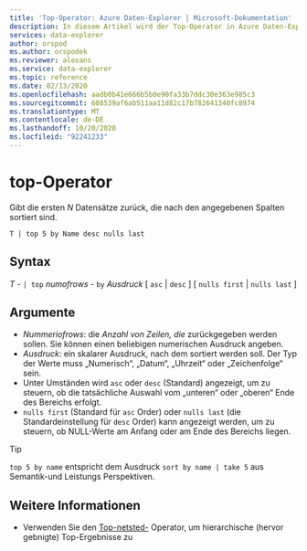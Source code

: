 ```yaml
---
title: 'Top-Operator: Azure Daten-Explorer | Microsoft-Dokumentation'
description: In diesem Artikel wird der Top-Operator in Azure Daten-Explorer beschrieben.
services: data-explorer
author: orspod
ms.author: orspodek
ms.reviewer: alexans
ms.service: data-explorer
ms.topic: reference
ms.date: 02/13/2020
ms.openlocfilehash: aadb0b41e666b5b0e90fa33b7ddc30e363e985c3
ms.sourcegitcommit: 608539af6ab511aa11d82c17b782641340fc8974
ms.translationtype: MT
ms.contentlocale: de-DE
ms.lasthandoff: 10/20/2020
ms.locfileid: "92241233"
---
```

# <a name="top-operator"></a>top-Operator

Gibt die ersten *N* Datensätze zurück, die nach den angegebenen Spalten sortiert sind.

```kusto
T | top 5 by Name desc nulls last
```

## <a name="syntax"></a>Syntax

*T* - `| top` *numofrows* - `by` *Ausdruck* [ `asc`  |  `desc` ] [ `nulls first`  |  `nulls last` ]

## <a name="arguments"></a>Argumente

* *Nummeriofrows*: die *Anzahl von Zeilen, die* zurückgegeben werden sollen. Sie können einen beliebigen numerischen Ausdruck angeben.
* *Ausdruck*: ein skalarer Ausdruck, nach dem sortiert werden soll. Der Typ der Werte muss „Numerisch“, „Datum“, „Uhrzeit“ oder „Zeichenfolge“ sein.
* Unter Umständen wird `asc` oder `desc` (Standard) angezeigt, um zu steuern, ob die tatsächliche Auswahl vom „unteren“ oder „oberen“ Ende des Bereichs erfolgt.
* `nulls first` (Standard für `asc` Order) oder `nulls last` (die Standardeinstellung für `desc` Order) kann angezeigt werden, um zu steuern, ob NULL-Werte am Anfang oder am Ende des Bereichs liegen.

> [!TIP]
> `top 5 by name` entspricht dem Ausdruck `sort by name | take 5` aus Semantik-und Leistungs Perspektiven.

## <a name="see-also"></a>Weitere Informationen 

* Verwenden Sie den [Top-netsted-](topnestedoperator.md) Operator, um hierarchische (hervor gebnigte) Top-Ergebnisse zu
